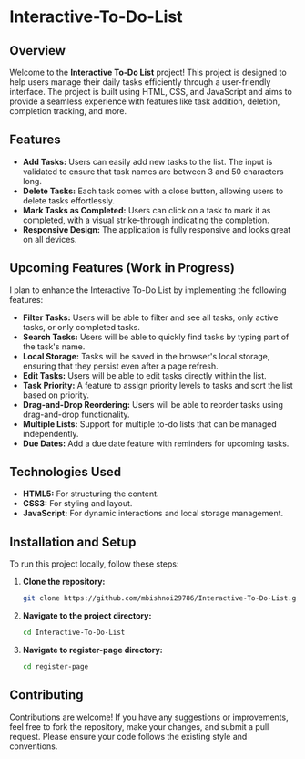 # Interactive-To-Do-List

## Overview

Welcome to the **Interactive To-Do List** project! This project is designed to help users manage their daily tasks efficiently through a user-friendly interface. The project is built using HTML, CSS, and JavaScript and aims to provide a seamless experience with features like task addition, deletion, completion tracking, and more.

## Features

- **Add Tasks:** Users can easily add new tasks to the list. The input is validated to ensure that task names are between 3 and 50 characters long.
- **Delete Tasks:** Each task comes with a close button, allowing users to delete tasks effortlessly.
- **Mark Tasks as Completed:** Users can click on a task to mark it as completed, with a visual strike-through indicating the completion.
- **Responsive Design:** The application is fully responsive and looks great on all devices.

## Upcoming Features (Work in Progress)

I plan to enhance the Interactive To-Do List by implementing the following features:

- **Filter Tasks:** Users will be able to filter and see all tasks, only active tasks, or only completed tasks.
- **Search Tasks:** Users will be able to quickly find tasks by typing part of the task's name.
- **Local Storage:** Tasks will be saved in the browser's local storage, ensuring that they persist even after a page refresh.
- **Edit Tasks:** Users will be able to edit tasks directly within the list.
- **Task Priority:** A feature to assign priority levels to tasks and sort the list based on priority.
- **Drag-and-Drop Reordering:** Users will be able to reorder tasks using drag-and-drop functionality.
- **Multiple Lists:** Support for multiple to-do lists that can be managed independently.
- **Due Dates:** Add a due date feature with reminders for upcoming tasks.

## Technologies Used

- **HTML5:** For structuring the content.
- **CSS3:** For styling and layout.
- **JavaScript:** For dynamic interactions and local storage management.

## Installation and Setup

To run this project locally, follow these steps:

1. **Clone the repository:**
   ```bash
   git clone https://github.com/mbishnoi29786/Interactive-To-Do-List.git

2. **Navigate to the project directory:**
   ```bash
   cd Interactive-To-Do-List
   
3. **Navigate to register-page directory:**
   ```bash
   cd register-page


## Contributing

Contributions are welcome! If you have any suggestions or improvements, feel free to fork the repository, make your changes, and submit a pull request. Please ensure your code follows the existing style and conventions.

